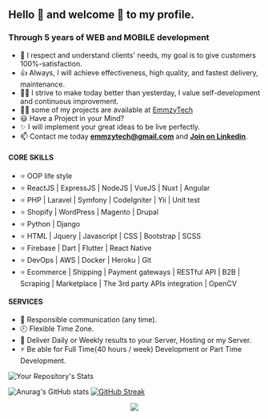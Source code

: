 ## Hello 👋 and welcome 🎉 to my profile.

### Through 5 years of WEB and MOBILE development
- 🚀 I respect and understand clients' needs, my goal is to give customers 100%-satisfaction.
- 👍 Always, I will achieve effectiveness, high quality, and fastest delivery, maintenance.
- 👨‍🎓 I strive to make today better than yesterday, I value self-development and continuous improvement.
- 👨‍💻 some of my projects are available at [EmmzyTech](https://github.com/Emmzy-Tech/)
- 😃 Have a Project in your Mind?
- ✨ I will implement your great ideas to be live perfectly.
- 📫 Contact me today **emmzytech@gmail.com** and **[Join on Linkedin](https://www.linkedin.com/in/emmanuelonyenegbutu/)**.

#### CORE SKILLS
- ⭐ OOP life style
- ⭐ ReactJS | ExpressJS | NodeJS | VueJS | Nuxt | Angular
- ⭐ PHP | Laravel | Symfony | CodeIgniter | Yii | Unit test
- ⭐ Shopify | WordPress | Magento | Drupal
- ⭐ Python | Django 
- ⭐ HTML | Jquery | Javascript | CSS | Bootstrap | SCSS
- ⭐ Firebase | Dart | Flutter | React Native
- ⭐ DevOps | AWS | Docker | Heroku | Git
- ⭐ Ecommerce | Shipping | Payment gateways | RESTful API | B2B | Scraping | Marketplace | The 3rd party APIs integration | OpenCV
#### SERVICES
- 💬 Responsible communication (any time).
- 🕗 Flexible Time Zone.
- 🚚 Deliver Daily or Weekly results to your Server, Hosting or my Server.
- ⚡ Be able for Full Time(40 hours / week) Development or Part Time Development.


![Your Repository's Stats](https://github-readme-stats.vercel.app/api/top-langs/?username=Emmzy-Tech&theme=synthwave)


![Anurag's GitHub stats](https://github-readme-stats.vercel.app/api?username=Emmzy-Tech&show_icons=true&theme=synthwave)
[![GitHub Streak](https://streak-stats.demolab.com/?user=Emmzy-Tech&theme=synthwave)](https://git.io/streak-stats)

<p align="center">
    <img src="https://github-profile-trophy.vercel.app/?username=devdreamsolution&column=7&theme=onedark"/>
</p>


